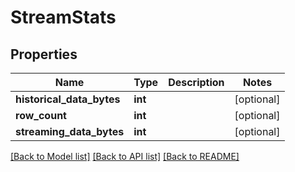# StreamStats

## Properties
Name | Type | Description | Notes
------------ | ------------- | ------------- | -------------
**historical_data_bytes** | **int** |  | [optional] 
**row_count** | **int** |  | [optional] 
**streaming_data_bytes** | **int** |  | [optional] 

[[Back to Model list]](../README.md#documentation-for-models) [[Back to API list]](../README.md#documentation-for-api-endpoints) [[Back to README]](../README.md)

